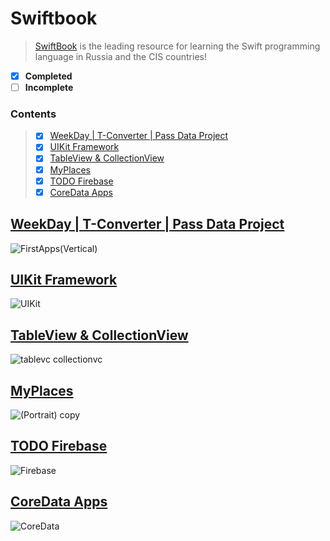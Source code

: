 # Swiftbook
  >[SwiftBook](https://swiftbook.ru/) is the leading resource for learning the Swift programming language in Russia and the CIS countries!

 - [x] **Completed**
 - [ ] **Incomplete**

### Contents  
>- [x] [WeekDay | T-Converter | Pass Data Project](#1)
>- [x] [UIKit Framework](#2)
>- [x] [TableView & CollectionView](#3)
>- [x] [MyPlaces](#4)
>- [x] [TODO Firebase](#5)
>- [x] [CoreData Apps](#6) 


<a name="1"></a>
## [WeekDay | T-Converter | Pass Data Project](https://github.com/mrgsdev/Swiftbook/edit/main/FirstApps/)
![FirstApps(Vertical)](https://github.com/mrgsdev/Swiftbook/assets/157994617/d5a195d7-ddce-48ff-ba51-fa344bbb1951)

<a name="2"></a>
## [UIKit Framework](https://github.com/mrgsdev/Swiftbook/tree/main/Framework-UIKit)
![UIKit](https://github.com/mrgsdev/Swiftbook/assets/157994617/78ac2bd1-2fbc-4e37-af61-2dcef2062fb9)

<a name="3"></a>
## [TableView & CollectionView](https://github.com/mrgsdev/Swiftbook/tree/main/TableView%26CollectionVIew) 
![tablevc collectionvc](https://github.com/mrgsdev/Swiftbook/assets/157994617/d44fa195-9863-4947-a293-5065d1a1809f)

<a name="4"></a>
## [MyPlaces](https://github.com/mrgsdev/Swiftbook/tree/main/MyPlaces) 
![(Portrait) copy](https://github.com/mrgsdev/Swiftbook/assets/157994617/0f336306-cbda-4979-af3f-3db710a51655)

<a name="5"></a>
## [TODO Firebase](https://github.com/mrgsdev/Swiftbook/tree/main/TODO)
![Firebase](https://github.com/mrgsdev/Swiftbook/assets/157994617/9f7db94f-7d10-4122-8b3a-23f25cfe3ba0)

<a name="6"></a>
## [CoreData Apps](https://github.com/mrgsdev/Swiftbook/tree/main/TODO-CoreData)
![CoreData](https://github.com/mrgsdev/Swiftbook/assets/157994617/0655299d-1d7a-4309-b9dc-2978b6985787)

